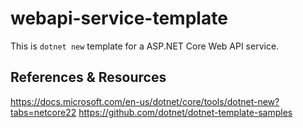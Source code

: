 # webapi-service-template
This is `dotnet new` template for a ASP.NET Core Web API service.

## References & Resources
https://docs.microsoft.com/en-us/dotnet/core/tools/dotnet-new?tabs=netcore22
https://github.com/dotnet/dotnet-template-samples
